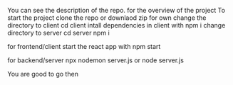 You can see the description of the repo. for the overview of the project 
To start the project clone the repo or downlaod zip for own
change the directory to client 
cd client
intall dependencies in client with 
npm i 
change directory to server
cd server
npm i 

for frontend/client 
start the react app with 
npm start

for backend/server
npx nodemon server.js or node server.js

You are good to go then 
